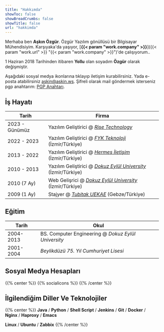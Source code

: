```yaml
---
title: "Hakkımda"
showToc: false
showBreadCrumbs: false
showTitle: false
url: "hakkimda"
---
```


Merhaba ben **Aşkın Özgür**. Özgür Yazılım gönüllüsü bir Bilgisayar Mühendisiyim. Karşıyaka'da yaşıyor, 
[**{{< param "work.company" >}}**]({{< param "work.url" >}} "{{< param "work.company" >}}")'de çalışıyorum..


1 Haziran 2018 Tarihinden itibaren **Yollu** olan soyadım **Özgür** olarak değişmiştir.

Aşağıdaki sosyal medya ikonlarına tıklayıp iletişim kurabilirsiniz.
Yada e-posta atabilirsiniz askin@askin.ws.
Şifreli olarak mail göndermek isterseniz pgp anahtarım: [PGP Anahtarı](/askin_askin_ws.asc "PGP Ahahtari"). 

## İş Hayatı

Tarih          | Firma
---------------|----------------------------------------------------------------------------------------
2023 - Günümüz | Yazılım Geliştirici @ *[Rise Technology](https://www.rise-consulting.net/ "Rise Technology")*
2022 - 2023    | Yazılım Geliştirici @ *[FYK Teknoloji](https://fykmobile.com/ "FYK Teknoloji")* (İzmir/Türkiye)
2013 - 2022    | Yazılım Geliştirici @ *[Hermes İletişim](http://www.hermesiletisim.net)* (İzmir/Türkiye)
2010 - 2013    | Yazılım Geliştirici @ *[Dokuz Eylül University](http://www.deu.edu.tr)* (İzmir/Türkiye)
2010 (7 Ay)    | Web Gelişrici @ *[Dokuz Eylül University](http://www.deu.edu.tr)* (İzmir/Türkiye)
2009 (1 Ay)    | Stajyer @ *[Tubitak UEKAE](http://www.uekae.tubitak.gov.tr/)* (Gebze/Türkiye)


## Eğitim

Tarih     | Okul
----------|---------------------------------------------------
2004-2013 | BS. Computer Engineering @ *Dokuz Eylül University*
2001-2004 | *Beylikdüzü 75. Yıl Cumhuriyet Lisesi*

## Sosyal Medya Hesapları

{{% center %}}
{{% socialicons %}}
{{% /center %}}

## İlgilendiğim Diller Ve Teknolojiler

{{% center %}}
**Java** / **Python** / **Shell Script** / **Jenkins** / **Git** / **Docker** / **Nginx** / **Haproxy** / **Emacs**

**Linux** / **Ubuntu** / **Zabbix**
{{% /center %}}
